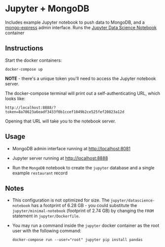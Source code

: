 # Jupyter + MongoDB

Includes example Jupyter notebook to push data to MongoDB, and a [mongo-express](https://github.com/mongo-express) admin interface. Runs the [Jupyter Data Science Notebook](https://hub.docker.com/r/jupyter/datascience-notebook/) container

## Instructions
Start the docker containers:

`docker-compose up`

**NOTE** - there's a unique token you'll need to access the Jupyter notebook server.

The docker-compose terminal will print out a self-authenticating URL, which looks like:

`http://localhost:8888/?token=8a78623a6eadf3433f0b1ccef1049b2ce525fef20823a12d`

Opening that URL will take you to the notebook server.

## Usage

- MongoDB admin interface running at [http://localhost:8081](http://localhost:8081)

- Jupyter server running at [http://localhost:8888](http://localhost:8888)

- Run the `MongoDB` notebook to create the `jupyter` database and a single example `restaurant` record

## Notes

- This configuration is not optimized for size. The `jupyter/datascience-notebook` has a footprint of 6.28 GB - you could substitute the `jupyter/minimal-notebook` (footprint of 2.74 GB) by changing the `FROM` statement in `jupyter/Dockerfile`.

- You may run a command inside the `jupyter` docker container as the root user with the following command:

  `docker-compose run --user="root" jupyter pip install pandas`
